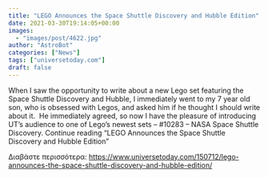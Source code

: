 ```yaml
---
title: "LEGO Announces the Space Shuttle Discovery and Hubble Edition"
date: 2021-03-30T19:14:05+00:00
images:
  - "images/post/4622.jpg"
author: "AstroBot"
categories: ["News"]
tags: ["universetoday.com"]
draft: false
---
```


When I saw the opportunity to write about a new Lego set featuring the Space Shuttle Discovery and Hubble, I immediately went to my 7 year old son, who is obsessed with Legos, and asked him if he thought I should write about it.  He immediately agreed, so now I have the pleasure of introducing UT’s audience to one of Lego’s newest sets – #10283 – NASA Space Shuttle Discovery. Continue reading “LEGO Announces the Space Shuttle Discovery and Hubble Edition” 

Διαβάστε περισσότερα: https://www.universetoday.com/150712/lego-announces-the-space-shuttle-discovery-and-hubble-edition/
